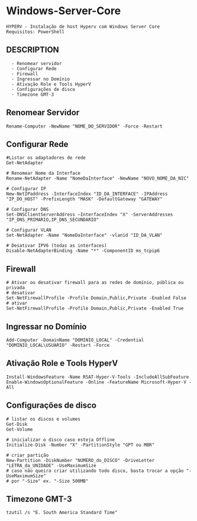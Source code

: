 # Windows-Server-Core
    HYPERV - Instalação de host Hyperv com Windows Server Core
    Requisitos: PowerShell
    
## DESCRIPTION

	  - Renomear servidor
 	  - Configurar Rede
 	  - Firewall
  	  - Ingressar no Domínio
   	  - Ativação Role e Tools HyperV
   	  - Configurações de disco
	  - Timezone GMT-3

## Renomear Servidor

	Rename-Computer -NewName "NOME_DO_SERVIDOR" -Force -Restart


## Configurar Rede
	#Listar os adaptadores de rede
	Get-NetAdapter

 	# Renomear Nome da Interface
  	Rename-NetAdapter -Name "NomeDaInterface" -NewName "NOVO_NOME_DA_NIC"

 	# Configurar IP
	New-NetIPaddress -InterfaceIndex "ID_DA_INTERFACE" -IPAddress "IP_DO_HOST" -PrefixLength "MASK" -DefaultGateway "GATEWAY"

 	# Configurar DNS
  	Set-DNSClientServerAddress –InterfaceIndex "X" -ServerAddresses "IP_DNS_PRIMARIO,IP_DNS_SECUNDARIO"

	# Configurar VLAN
	Set-NetAdapter -Name "NomeDaInterface" -vlanid "ID_DA_VLAN"

	# Desativar IPV6 (todas as interfaces)
	Disable-NetAdapterBinding -Name "*" -ComponentID ms_tcpip6



## Firewall
	
 	# Ativar ou desativar firewall para as redes de domínio, pública ou privada
	# desativar
	Set-NetFirewallProfile -Profile Domain,Public,Private -Enabled False
	# ativar
	Set-NetFirewallProfile -Profile Domain,Public,Private -Enabled True

## Ingressar no Domínio

	Add-Computer -DomainName "DOMINIO_LOCAL" -Credential "DOMINIO_LOCAL\USUARIO" -Restart -Force

## Ativação Role e Tools HyperV

	Install-WindowsFeature -Name RSAT-Hyper-V-Tools -IncludeAllSubFeature
	Enable-WindowsOptionalFeature -Online -FeatureName Microsoft-Hyper-V -All

## Configurações de disco
	# listar os discos e volumes
	Get-Disk
	Get-Volume
 	
  	# inicializar o disco caso esteja Offline
	Initialize-Disk -Number "X" -PartitionStyle "GPT ou MBR"

 	# criar partição
	New-Partition -DiskNumber "NUMERO_do_DISCO" -DriveLetter "LETRA_da_UNIDADE" -UseMaximumSize
	# caso não queira criar utilizando todo disco, basta trocar a opção "-UseMaximumSize"
	# por "-Size" ex. "-Size 500MB"

## Timezone GMT-3
	tzutil /s "E. South America Standard Time"




